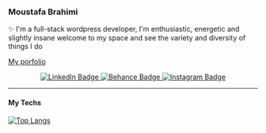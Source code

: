 ### Moustafa Brahimi
✨ I'm a full-stack wordpress developer, I'm enthusiastic, energetic and slightly insane 
welcome to my space and see the variety and diversity of things I do

[My porfolio](https://www.usuual.com/founder)

<div id="badges" align="center">
  <a href="https://www.linkedin.com/in/1brahimi" target="_blank">
    <img src="https://img.shields.io/badge/LinkedIn-blue?style=for-the-badge&logo=linkedin&logoColor=white" alt="LinkedIn Badge"/>
  </a>
  <a href="https://www.behance.net/mustaphabrahimi" target="_blank">
    <img src="https://img.shields.io/badge/-Behance-blue?style=for-the-badge&logo=behance&logoColor=white" alt="Behance Badge"/>
  </a>
  <a href="https://www.instagram.com/usuual.ltd/" target="_blank">
    <img src="https://img.shields.io/badge/Instagram-E4405F?style=for-the-badge&logo=instagram&logoColor=white" alt="Instagram Badge"/>
  </a>
</div>

------------

#### My Techs

[![Top Langs](https://github-readme-stats.vercel.app/api/top-langs/?username=moustafa-brahimi&layout=compact&theme=vision-friendly-dark)](https://github.com/anuraghazra/github-readme-stats)



<!--
**moustafa-brahimi/moustafa-brahimi** is a ✨ _special_ ✨ repository because its `README.md` (this file) appears on your GitHub profile.

Here are some ideas to get you started:

- 🔭 I’m currently working on ...
- 🌱 I’m currently learning ...
- 👯 I’m looking to collaborate on ...
- 🤔 I’m looking for help with ...
- 💬 Ask me about ...
- 📫 How to reach me: ...
- 😄 Pronouns: ...
- ⚡ Fun fact: ...
-->
